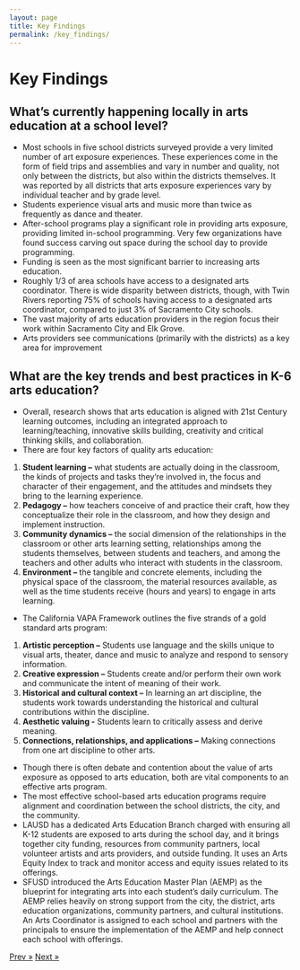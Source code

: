 ```yaml
---
layout: page
title: Key Findings
permalink: /key_findings/
---
```


# Key Findings

## What’s currently happening locally in arts education at a school level?
* Most schools in five school districts surveyed provide a very limited number of art exposure experiences. These experiences come in the form of field trips and assemblies and vary in number and quality, not only between the districts, but also within the districts themselves. It was reported by all districts that arts exposure experiences vary by individual teacher and by grade level.
* Students experience visual arts and music more than twice as frequently as dance and theater.
* After-school programs play a significant role in providing arts exposure, providing limited in-school programming. Very few organizations have found success carving out space during the school day to provide programming.
* Funding is seen as the most significant barrier to increasing arts education.
* Roughly 1/3 of area schools have access to a designated arts coordinator. There is wide disparity between districts, though, with Twin Rivers reporting 75% of schools having access to a designated arts coordinator, compared to just 3% of Sacramento City schools.
* The vast majority of arts education providers in the region focus their work within Sacramento City and Elk Grove.
* Arts providers see communications (primarily with the districts) as a key area for improvement

## What are the key trends and best practices in K-6 arts education?
* Overall, research shows that arts education is aligned with 21st Century learning outcomes, including an integrated approach to learning/teaching, innovative skills building, creativity and critical thinking skills, and collaboration.
* There are four key factors of quality arts education:
1. <strong>Student learning –</strong> what students are actually doing in the classroom, the kinds of projects and tasks they’re involved in, the focus and character of their engagement, and the attitudes and mindsets they bring to the learning experience.
2. <strong>Pedagogy –</strong> how teachers conceive of and practice their craft, how they conceptualize their role in the classroom, and how they design and implement instruction.
3. <strong>Community dynamics –</strong> the social dimension of the relationships in the classroom or other arts learning setting, relationships among the students themselves, between students and teachers, and among the teachers and other adults who interact with students in the classroom.
4. <strong>Environment –</strong> the tangible and concrete elements, including the physical space of the classroom, the material resources available, as well as the time students receive (hours and years) to engage in arts learning.
* The California VAPA Framework outlines the five strands of a gold standard arts program:
1. <strong>Artistic perception –</strong> Students use language and the skills unique to visual arts, theater, dance and music to analyze and respond to sensory information.
2. <strong>Creative expression –</strong> Students create and/or perform their own work and communicate the intent of meaning of their work.
3. <strong>Historical and cultural context –</strong> In learning an art discipline, the students work towards understanding the historical and cultural contributions within the discipline.
4. <strong>Aesthetic valuing -</strong> Students learn to critically assess and derive meaning.
5. <strong>Connections, relationships, and applications –</strong> Making connections from one art discipline to other arts.
* Though there is often debate and contention about the value of arts exposure as opposed to arts education, both are vital components to an effective arts program.
* The most effective school-based arts education programs require alignment and coordination between the school districts, the city, and the community.
* LAUSD has a dedicated Arts Education Branch charged with ensuring all K-12 students are exposed to arts during the school day, and it brings together city funding, resources from community partners, local volunteer artists and arts providers, and outside funding. It uses an Arts Equity Index to track and monitor access and equity issues related to its offerings.
* SFUSD introduced the Arts Education Master Plan (AEMP) as the blueprint for integrating arts into each student’s daily curriculum. The AEMP relies heavily on strong support from the city, the district, arts education organizations, community partners, and cultural institutions. An Arts Coordinator is assigned to each school and partners with the principals to ensure the implementation of the AEMP and help connect each school with offerings.

<!-- Pagination -->
<div class="pagination">
  <a class="pagination-item older" href="{{ site.baseurl }}/methodology">Prev &raquo;</a>
  <a class="pagination-item newer" href="{{ site.baseurl }}/recommendations">Next &raquo;</a>
</div>
